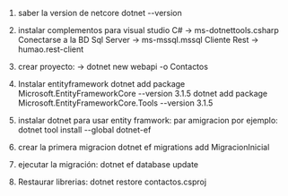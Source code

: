 1) saber la version de netcore
dotnet --version

2) instalar complementos para visual studio
  C# -> ms-dotnettools.csharp
  Conectarse a la BD Sql Server -> ms-mssql.mssql
  Cliente Rest -> humao.rest-client

3) crear proyecto:
 -> dotnet new webapi -o Contactos

4) Instalar entityframework
dotnet add package Microsoft.EntityFrameworkCore --version 3.1.5
dotnet add package Microsoft.EntityFrameworkCore.Tools --version 3.1.5

5) instalar dotnet para usar entity framwork: par amigracion por ejemplo:
dotnet tool install --global dotnet-ef

6) crear la primera migracion
	dotnet ef migrations add MigracionInicial

7) ejecutar la migración:
	dotnet ef database update

8) Restaurar librerias:
dotnet restore contactos.csproj